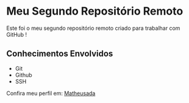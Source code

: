 # Meu Segundo Repositório Remoto

Este foi o meu segundo repositório remoto criado para trabalhar com GitHub !

## Conhecimentos Envolvidos

- Git
- Github
- SSH

Confira meu perfil em: [Matheusada](https://github.com/Matheusada)
